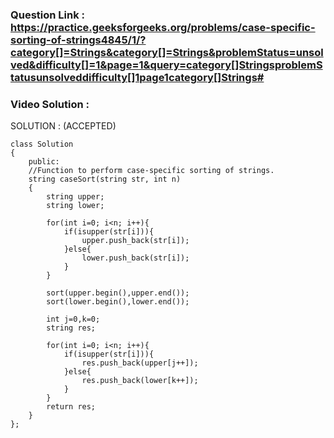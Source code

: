 ### Question Link : https://practice.geeksforgeeks.org/problems/case-specific-sorting-of-strings4845/1/?category[]=Strings&category[]=Strings&problemStatus=unsolved&difficulty[]=1&page=1&query=category[]StringsproblemStatusunsolveddifficulty[]1page1category[]Strings#


### Video Solution : 

SOLUTION : (ACCEPTED)

```
class Solution
{
    public:
    //Function to perform case-specific sorting of strings.
    string caseSort(string str, int n)
    {
        string upper;
        string lower;
        
        for(int i=0; i<n; i++){
            if(isupper(str[i])){
                upper.push_back(str[i]);
            }else{
                lower.push_back(str[i]);
            }
        }
        
        sort(upper.begin(),upper.end());
        sort(lower.begin(),lower.end());
        
        int j=0,k=0;
        string res;
        
        for(int i=0; i<n; i++){
            if(isupper(str[i])){
                res.push_back(upper[j++]);
            }else{
                res.push_back(lower[k++]);
            }
        }
        return res;
    }
};
```